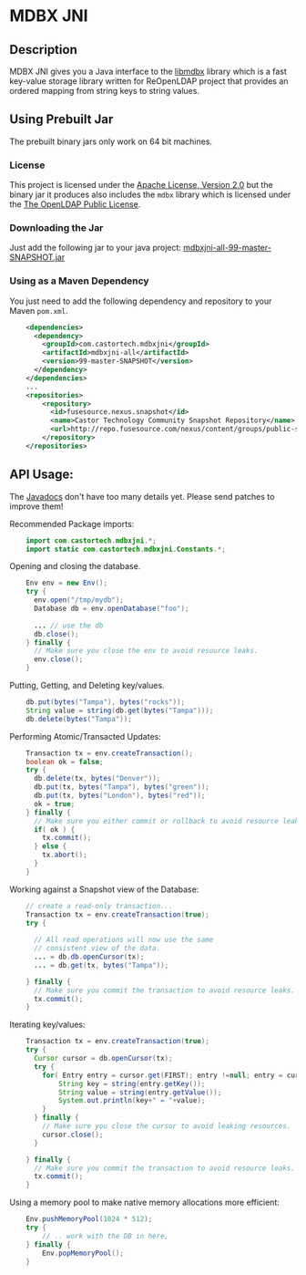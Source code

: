 # MDBX JNI

## Description

MDBX JNI gives you a Java interface to the 
[libmdbx](https://gitflic.ru/project/erthink/libmdbx) library
which is a fast key-value storage library written for ReOpenLDAP project
that provides an ordered mapping from string keys to string values.

## Using Prebuilt Jar

The prebuilt binary jars only work on 64 bit machines.

### License

This project is licensed under the [Apache License, Version 2.0](http://www.apache.org/licenses/LICENSE-2.0.html) but the binary jar it produces also includes the `mdbx` library which is licensed under the [The OpenLDAP Public License](http://www.openldap.org/software/release/license.html).

### Downloading the Jar

Just add the following jar to your java project:
[mdbxjni-all-99-master-SNAPSHOT.jar](http://repo.fusesource.com/nexus/service/local/artifact/maven/redirect?r=snapshots&g=org.fusesource.lmdbjni&a=lmdbjni-all&v=99-master-SNAPSHOT&e=jar)

### Using as a Maven Dependency

You just need to add the following dependency and repository to your Maven `pom.xml`.
```xml
    <dependencies>
      <dependency>
        <groupId>com.castortech.mdbxjni</groupId>
        <artifactId>mdbxjni-all</artifactId>
        <version>99-master-SNAPSHOT</version>
      </dependency>
    </dependencies>
    ...
    <repositories>
        <repository>
          <id>fusesource.nexus.snapshot</id>
          <name>Castor Technology Community Snapshot Repository</name>
          <url>http://repo.fusesource.com/nexus/content/groups/public-snapshots</url>
        </repository>
    </repositories>
```
## API Usage:

The [Javadocs](http://mdbxjni.fusesource.org/maven/99-master-SNAPSHOT/apidocs/org/fusesource/lmdbjni/package-summary.html) 
don't have too many details yet.  Please send patches to improve them!

Recommended Package imports:
```java
    import com.castortech.mdbxjni.*;
    import static com.castortech.mdbxjni.Constants.*;
```
Opening and closing the database.
```java
    Env env = new Env();
    try {
      env.open("/tmp/mydb");
      Database db = env.openDatabase("foo");
      
      ... // use the db
      db.close();
    } finally {
      // Make sure you close the env to avoid resource leaks.
      env.close();
    }
```
Putting, Getting, and Deleting key/values.
```java 
    db.put(bytes("Tampa"), bytes("rocks"));
    String value = string(db.get(bytes("Tampa")));
    db.delete(bytes("Tampa"));
```
Performing Atomic/Transacted Updates:
```java
    Transaction tx = env.createTransaction();
    boolean ok = false;
    try {
      db.delete(tx, bytes("Denver"));
      db.put(tx, bytes("Tampa"), bytes("green"));
      db.put(tx, bytes("London"), bytes("red"));
      ok = true;
    } finally {
      // Make sure you either commit or rollback to avoid resource leaks.
      if( ok ) {
        tx.commit();
      } else {
        tx.abort();
      }
    }
```
Working against a Snapshot view of the Database:
```java
    // create a read-only transaction...
    Transaction tx = env.createTransaction(true);
    try {
      
      // All read operations will now use the same 
      // consistent view of the data.
      ... = db.db.openCursor(tx);
      ... = db.get(tx, bytes("Tampa"));

    } finally {
      // Make sure you commit the transaction to avoid resource leaks.
      tx.commit();
    }
```
Iterating key/values:
```java
    Transaction tx = env.createTransaction(true);
    try {
      Cursor cursor = db.openCursor(tx);
      try {
        for( Entry entry = cursor.get(FIRST); entry !=null; entry = cursor.get(NEXT) ) {
            String key = string(entry.getKey());
            String value = string(entry.getValue());
            System.out.println(key+" = "+value);
        }
      } finally {
        // Make sure you close the cursor to avoid leaking resources.
        cursor.close();
      }

    } finally {
      // Make sure you commit the transaction to avoid resource leaks.
      tx.commit();
    }
```
Using a memory pool to make native memory allocations more efficient:
```java
    Env.pushMemoryPool(1024 * 512);
    try {
        // .. work with the DB in here, 
    } finally {
        Env.popMemoryPool();
    }
```
